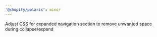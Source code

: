 ```yaml
---
'@shopify/polaris': minor
---
```


Adjust CSS for expanded navigation section to remove unwanted space during collapse/expand
